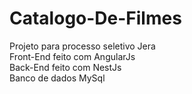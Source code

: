 # Catalogo-De-Filmes
Projeto para processo seletivo Jera<br/>
Front-End feito com AngularJs<br/>
Back-End feito com NestJs<br/>
Banco de dados MySql<br/>
